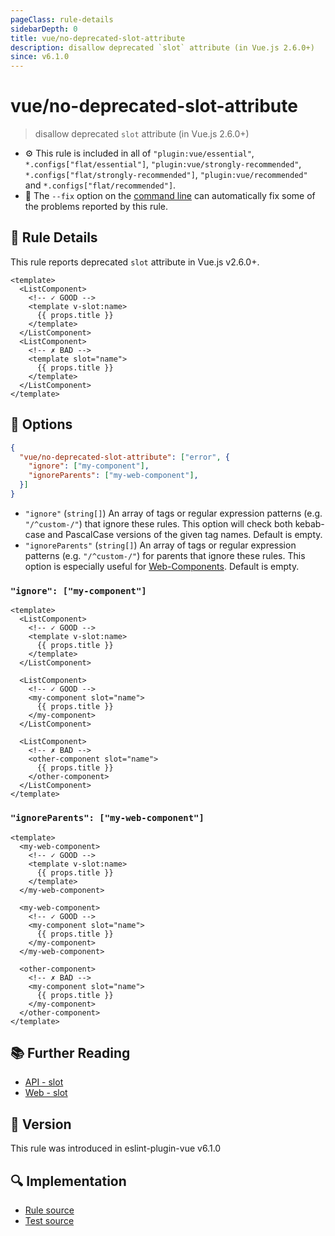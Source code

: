 ```yaml
---
pageClass: rule-details
sidebarDepth: 0
title: vue/no-deprecated-slot-attribute
description: disallow deprecated `slot` attribute (in Vue.js 2.6.0+)
since: v6.1.0
---
```


# vue/no-deprecated-slot-attribute

> disallow deprecated `slot` attribute (in Vue.js 2.6.0+)

- :gear: This rule is included in all of `"plugin:vue/essential"`, `*.configs["flat/essential"]`, `"plugin:vue/strongly-recommended"`, `*.configs["flat/strongly-recommended"]`, `"plugin:vue/recommended"` and `*.configs["flat/recommended"]`.
- :wrench: The `--fix` option on the [command line](https://eslint.org/docs/user-guide/command-line-interface#fix-problems) can automatically fix some of the problems reported by this rule.

## :book: Rule Details

This rule reports deprecated `slot` attribute in Vue.js v2.6.0+.

<eslint-code-block fix :rules="{'vue/no-deprecated-slot-attribute': ['error']}">

```vue
<template>
  <ListComponent>
    <!-- ✓ GOOD -->
    <template v-slot:name>
      {{ props.title }}
    </template>
  </ListComponent>
  <ListComponent>
    <!-- ✗ BAD -->
    <template slot="name">
      {{ props.title }}
    </template>
  </ListComponent>
</template>
```

</eslint-code-block>

## :wrench: Options

```json
{
  "vue/no-deprecated-slot-attribute": ["error", {
    "ignore": ["my-component"],
    "ignoreParents": ["my-web-component"],
  }]
}
```

- `"ignore"` (`string[]`) An array of tags or regular expression patterns (e.g. `"/^custom-/"`) that ignore these rules. This option will check both kebab-case and PascalCase versions of the given tag names. Default is empty.
- `"ignoreParents"` (`string[]`) An array of tags or regular expression patterns (e.g. `"/^custom-/"`) for parents that ignore these rules. This option is especially useful for [Web-Components](https://developer.mozilla.org/en-US/docs/Web/API/Web_components). Default is empty.

### `"ignore": ["my-component"]`

<eslint-code-block fix :rules="{'vue/no-deprecated-slot-attribute': ['error', {ignore: ['my-component']}]}">

```vue
<template>
  <ListComponent>
    <!-- ✓ GOOD -->
    <template v-slot:name>
      {{ props.title }}
    </template>
  </ListComponent>

  <ListComponent>
    <!-- ✓ GOOD -->
    <my-component slot="name">
      {{ props.title }}
    </my-component>
  </ListComponent>

  <ListComponent>
    <!-- ✗ BAD -->
    <other-component slot="name">
      {{ props.title }}
    </other-component>
  </ListComponent>
</template>
```

</eslint-code-block>

### `"ignoreParents": ["my-web-component"]`

<eslint-code-block fix :rules="{'vue/no-deprecated-slot-attribute': ['error', {ignoreParents: ['my-web-component']}]}">

```vue
<template>
  <my-web-component>
    <!-- ✓ GOOD -->
    <template v-slot:name>
      {{ props.title }}
    </template>
  </my-web-component>

  <my-web-component>
    <!-- ✓ GOOD -->
    <my-component slot="name">
      {{ props.title }}
    </my-component>
  </my-web-component>

  <other-component>
    <!-- ✗ BAD -->
    <my-component slot="name">
      {{ props.title }}
    </my-component>
  </other-component>
</template>
```

</eslint-code-block>

## :books: Further Reading

- [API - slot](https://v2.vuejs.org/v2/api/#slot-deprecated)
- [Web - slot](https://developer.mozilla.org/en-US/docs/Web/API/Element/slot)

## :rocket: Version

This rule was introduced in eslint-plugin-vue v6.1.0

## :mag: Implementation

- [Rule source](https://github.com/vuejs/eslint-plugin-vue/blob/master/lib/rules/no-deprecated-slot-attribute.js)
- [Test source](https://github.com/vuejs/eslint-plugin-vue/blob/master/tests/lib/rules/no-deprecated-slot-attribute.js)
